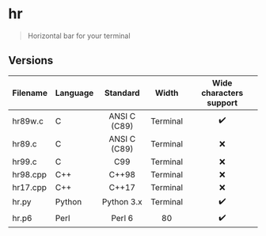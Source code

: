 # hr
> Horizontal bar for your terminal

## Versions

| Filename | Language |  Standard    |   Width  | Wide characters support |
|:---------|:---------|:------------:|:--------:|:-----------------------:|
| hr89w.c  | C        | ANSI C (C89) | Terminal |    :heavy_check_mark:   |
| hr89.c   | C        | ANSI C (C89) | Terminal |            :x:          |
| hr99.c   | C        | C99          | Terminal |            :x:          |
| hr98.cpp | C++      | C++98        | Terminal |            :x:          |
| hr17.cpp | C++      | C++17        | Terminal |            :x:          |
| hr.py    | Python   | Python 3.x   | Terminal |    :heavy_check_mark:   |
| hr.p6    | Perl     | Perl 6       |    80    |    :heavy_check_mark:   |
